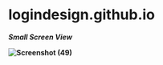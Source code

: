 # logindesign.github.io
<strong><i>Small Screen View</i>

![Screenshot (49)](https://user-images.githubusercontent.com/65849882/121822763-7133ba00-ccbe-11eb-903d-97b73563c51c.png)
